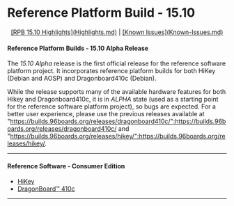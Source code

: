 # Reference Platform Build - 15.10

<p align="center">
  <b></b>
  <a href="#">[RPB 15.10 Highlights](Highlights.md)</a> |
  <a href="#">[Known Issues](Known-Issues.md)</a>
  <br>

#### Reference Platform Builds - 15.10 Alpha Release

The *15.10 Alpha* release is the first official release for the reference software platform project. It incorporates reference platform builds for both HiKey (Debian and AOSP) and Dragonboard410c (Debian).

While the release supports many of the available hardware features for both Hikey and Dragonboard410c, it is in *ALPHA* state (used as a starting point for the reference software platform project), so bugs are expected. For a better user experience, please use the previous releases available at "https://builds.96boards.org/releases/dragonboard410c/":https://builds.96boards.org/releases/dragonboard410c/ and "https://builds.96boards.org/releases/hikey/":https://builds.96boards.org/releases/hikey/.

***

#### Reference Software - Consumer Edition
- [HiKey](ConsumerEdition/HiKey/README.md)
- [DragonBoard™ 410c](ConsumerEdition/DragonBoard-410c/README.md)

***


